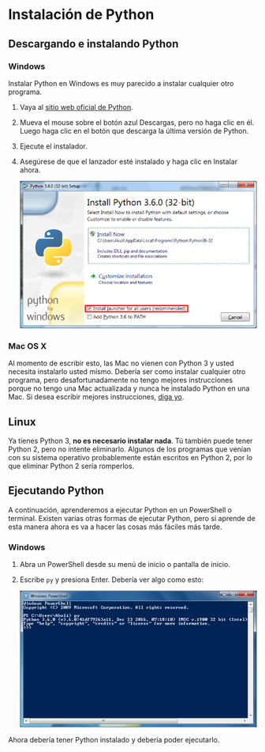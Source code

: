 # Instalación de Python

## Descargando e instalando Python

### Windows

Instalar Python en Windows es muy parecido a instalar cualquier otro programa.

1. Vaya al [sitio web oficial de Python](https://www.python.org/).
2. Mueva el mouse sobre el botón azul Descargas, pero no haga clic en él.
   Luego haga clic en el botón que descarga la última versión de Python.
3. Ejecute el instalador.
4. Asegúrese de que el lanzador esté instalado y haga clic en Instalar ahora.

   ![El iniciador de py.exe.](../images/py-exe.png)

### Mac OS X

Al momento de escribir esto, las Mac no vienen con Python 3 y usted
necesita instalarlo usted mismo. Debería ser como instalar cualquier otro
programa, pero desafortunadamente no tengo mejores instrucciones porque
no tengo una Mac actualizada y nunca he instalado Python en una Mac.
Si desea escribir mejores instrucciones, [diga
yo](../contact-me.md).

## Linux

Ya tienes Python 3, **no es necesario instalar nada**. Tú
también puede tener Python 2, pero no intente eliminarlo.
Algunos de los programas que venían con su sistema operativo
probablemente están escritos en Python 2, por lo que eliminar Python 2 sería
romperlos.

## Ejecutando Python

A continuación, aprenderemos a ejecutar Python en un PowerShell o terminal. Existen
varias otras formas de ejecutar Python, pero si aprende de esta manera ahora es
va a hacer las cosas más fáciles más tarde.

### Windows

1. Abra un PowerShell desde su menú de inicio o pantalla de inicio.
2. Escribe `py` y presiona Enter. Debería ver algo como esto:

   ![Python ejecutándose en una ventana de PowerShell.](../images/powershell.png)

Ahora debería tener Python instalado y debería poder ejecutarlo.
